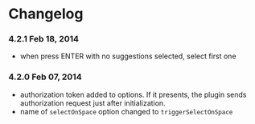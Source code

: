 Changelog
=========

### 4.2.1 Feb 18, 2014

* when press ENTER with no suggestions selected, select first one

### 4.2.0 Feb 07, 2014

* authorization token added to options. If it presents, the plugin sends authorization request just after initialization.
* name of `selectOnSpace` option changed to `triggerSelectOnSpace`